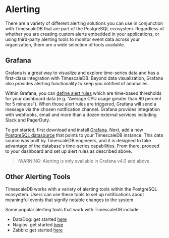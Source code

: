 # Alerting

There are a variety of different alerting solutions you can use in conjunction with TimescaleDB that are part of the PostgreSQL ecosystem. Regardless of whether you are creating custom alerts embedded in your applications, or using third-party alerting tools to monitor event data across your organization, there are a wide selection of tools available.

## Grafana

Grafana is a great way to visualize and explore time-series data and has a first-class integration with TimescaleDB. Beyond data visualization, Grafana also provides alerting functionality to keep you notified of anomalies. 

Within Grafana, you can [define alert rules][define alert rules] which are time-based thresholds for your dashboard data (e.g. “Average CPU usage greater than 80 percent for 5 minutes”). When those alert rules are triggered, Grafana will send a message via the chosen notification channel. Grafana provides integration with webhooks, email and more than a dozen external services including Slack and PagerDuty.

To get started, first download and install [Grafana][Grafana-install]. Next, add a new [PostgreSQL datasource][PostgreSQL datasource] that points to your TimescaleDB instance. This data source was built by TimescaleDB engineers, and it is designed to take advantage of the database's time-series capabilities. From there, proceed to your dashboard and set up alert rules as described above. 

<!-- -->
>:WARNING: Alerting is only available in Grafana v4.0 and above. 

## Other Alerting Tools

TimescaleDB works with a variety of alerting tools within the PostgreSQL ecosystem. Users can use these tools to set up notifications about meaningful events that signify notable changes to the system.

Some popular alerting tools that work with TimescaleDB include:

- DataDog: get started [here][datadog-install]
- Nagios: get started [here][nagios-install]
- Zabbix: get started [here][zabbix-install]


[define alert rules]: https://grafana.com/docs/alerting/rules/
[Grafana-install]: https://grafana.com/get
[PostgreSQL datasource]: https://grafana.com/docs/features/datasources/postgres/
[alert rules]: https://grafana.com/docs/alerting/rules/
[datadog-install]: https://docs.datadoghq.com/integrations/postgres/
[nagios-install]: https://www.nagios.com/solutions/postgres-monitoring/
[zabbix-install]: https://www.zabbix.com/documentation/current/manual/quickstart/notification
